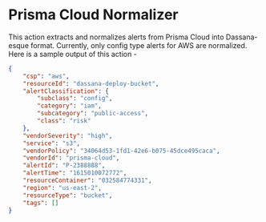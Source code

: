 # Prisma Cloud Normalizer

This action extracts and normalizes alerts from Prisma Cloud into Dassana-esque format. Currently, only config type alerts for AWS are normalized. Here is a sample output of this action -

```json
{
	"csp": "aws",
	"resourceId": "dassana-deploy-bucket",
	"alertClassification": {
		"subclass": "config",
		"category": "iam",
		"subcategory": "public-access",
		"class": "risk"
	},
	"vendorSeverity": "high",
	"service": "s3",
	"vendorPolicy": "34064d53-1fd1-42e6-b075-45dce495caca",
	"vendorId": "prisma-cloud",
	"alertId": "P-2388888",
    "alertTime": "1615010072772",
	"resourceContainer": "032584774331",
	"region": "us-east-2",
	"resourceType": "bucket",
	"tags": []
}